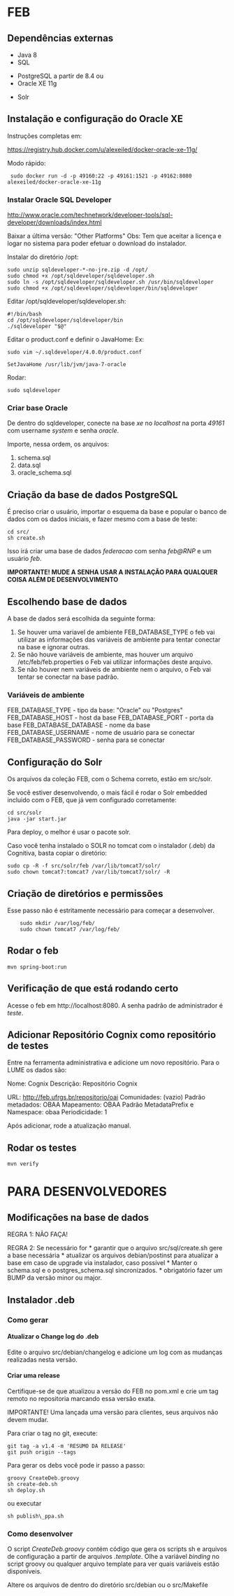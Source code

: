 FEB
====================================================

Dependências externas
----------------------------------------------------
* Java 8 
* SQL
 - PostgreSQL a partir de 8.4
 ou
 - Oracle XE 11g
* Solr

Instalação e configuração do Oracle XE
-----------------------------------------------------------
Instruções completas em:

https://registry.hub.docker.com/u/alexeiled/docker-oracle-xe-11g/

Modo rápido:

```
 sudo docker run -d -p 49160:22 -p 49161:1521 -p 49162:8080 alexeiled/docker-oracle-xe-11g
```

### Instalar Oracle SQL Developer ###
http://www.oracle.com/technetwork/developer-tools/sql-developer/downloads/index.html

Baixar a última versão: "Other Platforms"
Obs: Tem que aceitar a licença e logar no sistema para poder efetuar o download do instalador.

Instalar do diretório /opt:

```
sudo unzip sqldeveloper-*-no-jre.zip -d /opt/
sudo chmod +x /opt/sqldeveloper/sqldeveloper.sh
sudo ln -s /opt/sqldeveloper/sqldeveloper.sh /usr/bin/sqldeveloper
sudo chmod +x /opt/sqldeveloper/sqldeveloper/bin/sqldeveloper
```

Editar /opt/sqldeveloper/sqldeveloper.sh:

```
#!/bin/bash
cd /opt/sqldeveloper/sqldeveloper/bin
./sqldeveloper "$@"
```

Editar o product.conf e definir o JavaHome:
Ex:

```
sudo vim ~/.sqldeveloper/4.0.0/product.conf

SetJavaHome /usr/lib/jvm/java-7-oracle
```

Rodar:
```
sudo sqldeveloper
```

### Criar base Oracle ###

De dentro do sqldeveloper, conecte na base _xe_ no _localhost_
na porta _49161_ com username _system_ e senha _oracle_.

Importe, nessa ordem, os arquivos:
  1. schema.sql
  2. data.sql
  3. oracle\_schema.sql


Criação da base de dados PostgreSQL
----------------------------------------------------

É preciso criar o usuário, importar o esquema da base
e popular o banco de dados com os dados iniciais, e fazer 
mesmo com a base de teste:

```
cd src/
sh create.sh
```

Isso irá criar uma base de dados *federacao* com senha
*feb@RNP* e um usuário *feb*.

**IMPORTANTE! MUDE A SENHA USAR A INSTALAÇÃO PARA QUALQUER
COISA ALÉM DE DESENVOLVIMENTO**

Escolhendo base de dados
-----------------------------------------------------------------

A base de dados será escolhida da seguinte forma:

1. Se houver uma variavel de ambiente FEB\_DATABASE\_TYPE o feb
vai utilizar as informações das variáveis de ambiente para tentar
conectar na base e ignorar outras.
2. Se não houve variáveis de ambiente, mas houver um arquivo 
/etc/feb/feb.properties o Feb vai utilizar informações deste arquivo.
3. Se não houver nem variáveis de ambiente nem o arquivo, o Feb vai
tentar se conectar na base padrão.

### Variáveis de ambiente ###

FEB\_DATABASE\_TYPE - tipo da base: "Oracle" ou "Postgres"
FEB\_DATABASE\_HOST - host da base
FEB\_DATABASE\_PORT - porta da base
FEB\_DATABASE\_DATABASE - nome da base
FEB\_DATABASE\_USERNAME - nome de usuário para se conectar
FEB\_DATABASE\_PASSWORD - senha para se conectar



Configuração do Solr
----------------------------------------------------
Os arquivos da coleção FEB, com o Schema correto,
estão em src/solr.

Se você estiver desenvolvendo, o mais fácil é rodar
o Solr embedded incluido com o FEB, que já vem configurado
corretamente:

```
cd src/solr
java -jar start.jar
```

Para deploy, o melhor é usar o pacote solr.

Caso você tenha instalado o SOLR no tomcat com o
instalador (.deb) da Cognitiva, basta copiar 
o diretório:

```
sudo cp -R -f src/solr/feb /var/lib/tomcat7/solr/
sudo chown tomcat7:tomcat7 /var/lib/tomcat7/solr/ -R
```

Criação de diretórios e permissões
----------------------------------------------------
Esse passo não é estritamente necessário para começar
a desenvolver.

```
	sudo mkdir /var/log/feb/
	sudo chown tomcat7 /var/log/feb/
```

Rodar o feb
----------------------------------------------------

```
mvn spring-boot:run
```

Verificação de que está rodando certo
-----------------------------------------------------------

Acesse o feb em http://localhost:8080.
A senha padrão de administrador é *teste*.



Adicionar Repositório Cognix como repositório de testes
--------------------------------------------------------

Entre na ferramenta administrativa e adicione um novo repositório.
Para o LUME os dados são:

Nome: Cognix
Descrição: Repositório Cognix

URL: http://feb.ufrgs.br/repositorio/oai
Comunidades: (vazio)
Padrão metadados: OBAA
Mapeamento: OBAA Padrão
MetadataPrefix e Namespace: obaa
Periodicidade: 1

Após adicionar, rode a atualização manual.


Rodar os testes
---------------------------------------------------
```
mvn verify
```



PARA DESENVOLVEDORES
====================================================

Modificações na base de dados
---------------------------------------------------

REGRA 1: NÃO FAÇA!

REGRA 2: Se necessário for
	* garantir que o arquivo src/sql/create.sh gere a
base necessária
	* atualizar os arquivos debian/postinst para atualizar
a base em caso de upgrade via instalador, caso possível
	* Manter o schema.sql e o postgres\_schema.sql sincronizados.
	* obrigatório fazer um BUMP da versão minor ou major.


Instalador .deb
---------------------------------------------------
### Como gerar

#### Atualizar o Change log do .deb

Edite o arquivo src/debian/changelog e
adicione um log com as mudanças realizadas nesta versão.

#### Criar uma release

Certifique-se de que atualizou a versão do FEB
no pom.xml e crie um tag remoto no repositoria
marcando essa versão exata.

IMPORTANTE! Uma lançada uma versão para clientes,
seus arquivos não devem mudar.

Para criar o tag no git, execute:

```
git tag -a v1.4 -m 'RESUMO DA RELEASE'
git push origin --tags
```



Para gerar os debs você pode ir passo a passo:

```
groovy CreateDeb.groovy
sh create-deb.sh
sh deploy.sh
```

ou executar 

```
sh publish\_ppa.sh
```

### Como desenvolver

O script *CreateDeb.groovy* contém código que gera os scripts sh
e arquivos de configuração a partir de arquivos *.template*.
Olhe a variável *binding* no script groovy ou qualquer
arquivo template para ver quais variáveis estão disponíveis.

Altere os arquivos de dentro do diretório src/debian ou o 
src/Makefile


